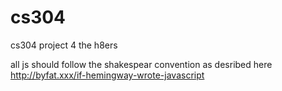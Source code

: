 cs304
=====

cs304 project 4 the h8ers



all js should follow the shakespear convention as desribed here
http://byfat.xxx/if-hemingway-wrote-javascript

